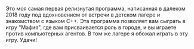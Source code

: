 Это моя самая первая релизнутая программа, написанная в далеком 2018 году под вдохновением от встречи в детском лагере и знакомством с языком С++. Эта программа позволяет вам сыграть в игру "Мафия", где вам присваивается роль в городе, и вы играете против компьютерных агентов. В том же лагере я обожал играть в эту игру. Удачи!
